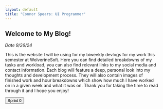 ```yaml
---
layout: default
title: "Connor Spears: UI Programmer"
---
```


<!-- Intro Section -->
<article>
	<h2>Welcome to My Blog!</h2>
	<p><em>Date 9/26/24</em></p>
	<p>This is the website I will be using for my biweekly devlogs for my work this semester at WolverineSoft. Here you can find detailed breakdowns of my tasks and workload, you can also find relevant links to my social media and contact information. Each blog will feature a deep, personal look into my thoughts and development process. They will also contain images of finished work and hour breakdowns which show how much I have worked on in a given week and what it was on. Thank you for taking the time to read through it and I hope you enjoy!</p>
</article>

<!-- Blog List Section -->
<div class="tabbed-navigation">
	<button class="sprint-button" onclick="showSprint(0)">Sprint 0</button>
	<!-- For later Sprints -->
	<!--<button class="button-list" onclick="showSprint(1)">Sprint 1</button>
	<button class="button-list" onclick="showSprint(2)">Sprint 2</button>-->
</div>

<div id="sprint0" class="sprint-content" style="display: none;">
	<h2>Sprint 0 Blog</h2>
	<p><em>Date 9/26/24</em></p>
	<p>During this sprint I completed a technical interview, met my teammates, and made this website!</p>
	<a href="{{ '/blog/2024/09/26/sprint0Blog/' | relative_url }}" class="read-more">Read More</a>
<!-- For later Sprints -->
<!-- </div>
	<div id="sprint1" class="sprint-content" style="display: none;">
	<h2>Sprint 1 Blog</h2>
	<p><em>Date 9/26/24</em></p>
	<p>A brief overview of Sprint 1's objectives and outcomes.</p>
	<a href="sprint1-blog.html" class="read-more">Read More</a>
</div>
<div id="sprint2" class="sprint-content" style="display: none;">
	<h2>Sprint 2 Blog</h2>
	<p><em>Date 9/26/24</em></p>
	<p>A brief overview of Sprint 2's objectives and outcomes.</p>
	<a href="sprint2-blog.html" class="read-more">Read More</a>
</div>
-->